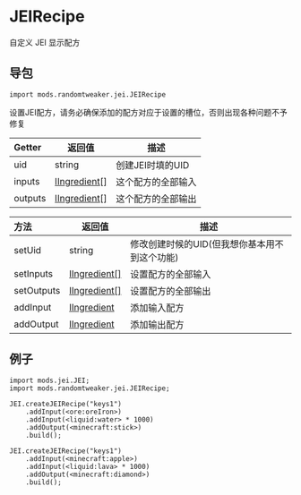 # JEIRecipe

自定义 JEI 显示配方

## 导包

```zenscript
import mods.randomtweaker.jei.JEIRecipe
```

设置JEI配方，请务必确保添加的配方对应于设置的槽位，否则出现各种问题不予修复

| Getter | 返回值 | 描述 | 
|:---- | ---- | -----|
| uid | string | 创建JEI时填的UID|
| inputs | [IIngredient[]](https://docs.blamejared.com/1.12/en/Vanilla/Variable_Types/IIngredient/) | 这个配方的全部输入 |
| outputs | [IIngredient[]](https://docs.blamejared.com/1.12/en/Vanilla/Variable_Types/IIngredient/) | 这个配方的全部输出 |

| 方法 | 返回值 | 描述 | 
|:---- | ---- | -----|
|setUid | string | 修改创建时候的UID(但我想你基本用不到这个功能)|
|setInputs | [IIngredient[]](https://docs.blamejared.com/1.12/en/Vanilla/Variable_Types/IIngredient/) | 设置配方的全部输入|
|setOutputs | [IIngredient[]](https://docs.blamejared.com/1.12/en/Vanilla/Variable_Types/IIngredient/) | 设置配方的全部输出|
|addInput | [IIngredient](https://docs.blamejared.com/1.12/en/Vanilla/Variable_Types/IIngredient/) | 添加输入配方|
|addOutput | [IIngredient](https://docs.blamejared.com/1.12/en/Vanilla/Variable_Types/IIngredient/) | 添加输出配方|

## 例子

```zenscript
import mods.jei.JEI;
import mods.randomtweaker.jei.JEIRecipe;

JEI.createJEIRecipe("keys1")
    .addInput(<ore:oreIron>)
    .addInput(<liquid:water> * 1000)
    .addOutput(<minecraft:stick>)
    .build();

JEI.createJEIRecipe("keys1")
    .addInput(<minecraft:apple>)
    .addInput(<liquid:lava> * 1000)
    .addOutput(<minecraft:diamond>)
    .build();    
```